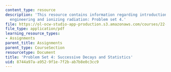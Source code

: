 ```yaml
---
content_type: resource
description: 'This resource contains information regarding introduction to nuclear
  engineering and ionizing radiation: Problem set 4.'
file: https://ol-ocw-studio-app-production.s3.amazonaws.com/courses/22-01-introduction-to-nuclear-engineering-and-ionizing-radiation-fall-2016/8744a97aa9529f1e7f2bab7b8e0c3cc9_MIT22_01F16_ProblemSet4.pdf
file_type: application/pdf
learning_resource_types:
- Assignments
parent_title: Assignments
parent_type: CourseSection
resourcetype: Document
title: 'Problem Set 4: Successive Decays and Statistics'
uid: 8744a97a-a952-9f1e-7f2b-ab7b8e0c3cc9
---
```

